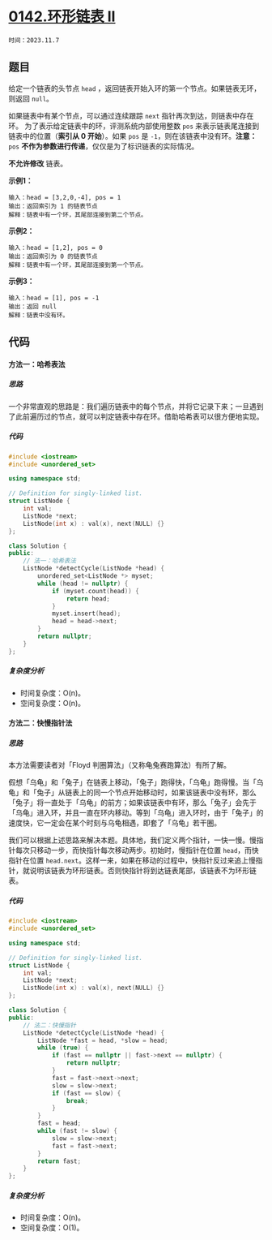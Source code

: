 # [0142.环形链表 II](https://leetcode.cn/problems/linked-list-cycle-ii/)

`时间：2023.11.7`

## 题目

给定一个链表的头节点 `head` ，返回链表开始入环的第一个节点。如果链表无环，则返回 `null`。

如果链表中有某个节点，可以通过连续跟踪 `next` 指针再次到达，则链表中存在环。 为了表示给定链表中的环，评测系统内部使用整数 `pos` 来表示链表尾连接到链表中的位置（**索引从 0 开始**）。如果 `pos` 是 `-1`，则在该链表中没有环。**注意：**`pos` **不作为参数进行传递**，仅仅是为了标识链表的实际情况。

**不允许修改** 链表。

**示例1：**

```
输入：head = [3,2,0,-4], pos = 1
输出：返回索引为 1 的链表节点
解释：链表中有一个环，其尾部连接到第二个节点。
```

**示例2：**

```
输入：head = [1,2], pos = 0
输出：返回索引为 0 的链表节点
解释：链表中有一个环，其尾部连接到第一个节点。
```

**示例3：**

```
输入：head = [1], pos = -1
输出：返回 null
解释：链表中没有环。
```

## 代码

#### 方法一：哈希表法

##### 思路

一个非常直观的思路是：我们遍历链表中的每个节点，并将它记录下来；一旦遇到了此前遍历过的节点，就可以判定链表中存在环。借助哈希表可以很方便地实现。

##### 代码

```c++
#include <iostream>
#include <unordered_set>

using namespace std;

// Definition for singly-linked list.
struct ListNode {
    int val;
    ListNode *next;
    ListNode(int x) : val(x), next(NULL) {}
};

class Solution {
public:
    // 法一：哈希表法
    ListNode *detectCycle(ListNode *head) {
        unordered_set<ListNode *> myset;
        while (head != nullptr) {
            if (myset.count(head)) {
                return head;
            }
            myset.insert(head);
            head = head->next;
        }
        return nullptr;
    }
};
```

##### 复杂度分析

- 时间复杂度：O(n)。
- 空间复杂度：O(n)。

#### 方法二：快慢指针法

##### 思路

本方法需要读者对「Floyd 判圈算法」（又称龟兔赛跑算法）有所了解。

假想「乌龟」和「兔子」在链表上移动，「兔子」跑得快，「乌龟」跑得慢。当「乌龟」和「兔子」从链表上的同一个节点开始移动时，如果该链表中没有环，那么「兔子」将一直处于「乌龟」的前方；如果该链表中有环，那么「兔子」会先于「乌龟」进入环，并且一直在环内移动。等到「乌龟」进入环时，由于「兔子」的速度快，它一定会在某个时刻与乌龟相遇，即套了「乌龟」若干圈。

我们可以根据上述思路来解决本题。具体地，我们定义两个指针，一快一慢。慢指针每次只移动一步，而快指针每次移动两步。初始时，慢指针在位置 `head`，而快指针在位置 `head.next`。这样一来，如果在移动的过程中，快指针反过来追上慢指针，就说明该链表为环形链表。否则快指针将到达链表尾部，该链表不为环形链表。

##### 代码

```c++
#include <iostream>
#include <unordered_set>

using namespace std;

// Definition for singly-linked list.
struct ListNode {
    int val;
    ListNode *next;
    ListNode(int x) : val(x), next(NULL) {}
};

class Solution {
public:
    // 法二：快慢指针
    ListNode *detectCycle(ListNode *head) {
        ListNode *fast = head, *slow = head;
        while (true) {
            if (fast == nullptr || fast->next == nullptr) {
                return nullptr;
            }
            fast = fast->next->next;
            slow = slow->next;
            if (fast == slow) {
                break;
            }
        }
        fast = head;
        while (fast != slow) {
            slow = slow->next;
            fast = fast->next;
        }
        return fast;
    }
};
```

##### 复杂度分析

- 时间复杂度：O(n)。
- 空间复杂度：O(1)。
